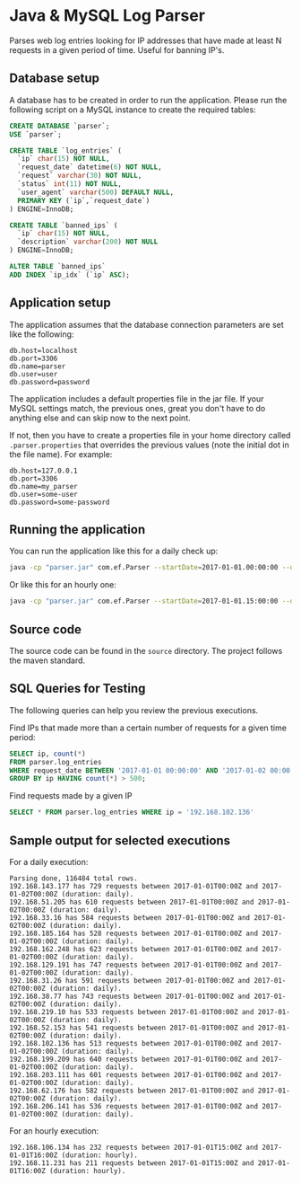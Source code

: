 Java & MySQL Log Parser
=================================================

Parses web log entries looking for IP addresses that have made at least N requests in a given period of time.
Useful for banning IP's.

Database setup
-------------------------------------------------

A database has to be created in order to run the application.
Please run the following script on a MySQL instance to create the required tables:

```sql
CREATE DATABASE `parser`;
USE `parser`;

CREATE TABLE `log_entries` (
  `ip` char(15) NOT NULL,
  `request_date` datetime(6) NOT NULL,
  `request` varchar(30) NOT NULL,
  `status` int(11) NOT NULL,
  `user_agent` varchar(500) DEFAULT NULL,
  PRIMARY KEY (`ip`,`request_date`)
) ENGINE=InnoDB;

CREATE TABLE `banned_ips` (
  `ip` char(15) NOT NULL,
  `description` varchar(200) NOT NULL
) ENGINE=InnoDB;

ALTER TABLE `banned_ips`
ADD INDEX `ip_idx` (`ip` ASC);
```

Application setup
-------------------------------------------------

The application assumes that the database connection parameters are set like the following:

```properties
db.host=localhost
db.port=3306
db.name=parser
db.user=user
db.password=password
```

The application includes a default properties file in the jar file. If your MySQL settings match,
the previous ones, great you don't have to do anything else and can skip now to the next point.

If not, then you have to create a properties file in your home directory called `.parser.properties`
that overrides the previous values (note the initial dot in the file name). For example:

```properties
db.host=127.0.0.1
db.port=3306
db.name=my_parser
db.user=some-user
db.password=some-password
```

Running the application
-------------------------------------------------

You can run the application like this for a daily check up:

```sh
java -cp "parser.jar" com.ef.Parser --startDate=2017-01-01.00:00:00 --duration=daily --threshold=500 --accesslog=/path/to/access.log
```

Or like this for an hourly one:

```sh
java -cp "parser.jar" com.ef.Parser --startDate=2017-01-01.15:00:00 --duration=hourly --threshold=200 --accesslog=/path/to/access.log
```


Source code
-------------------------------------------------

The source code can be found in the `source` directory.
The project follows the maven standard.


SQL Queries for Testing
-------------------------------------------------

The following queries can help you review the previous executions.

Find IPs that made more than a certain number of requests for a given time period:

```sql
SELECT ip, count(*)
FROM parser.log_entries
WHERE request_date BETWEEN '2017-01-01 00:00:00' AND '2017-01-02 00:00:00'
GROUP BY ip HAVING count(*) > 500;
```

Find requests made by a given IP

```sql
SELECT * FROM parser.log_entries WHERE ip = '192.168.102.136'
```


Sample output for selected executions
-------------------------------------------------

For a daily execution:

```
Parsing done, 116484 total rows.
192.168.143.177 has 729 requests between 2017-01-01T00:00Z and 2017-01-02T00:00Z (duration: daily).
192.168.51.205 has 610 requests between 2017-01-01T00:00Z and 2017-01-02T00:00Z (duration: daily).
192.168.33.16 has 584 requests between 2017-01-01T00:00Z and 2017-01-02T00:00Z (duration: daily).
192.168.185.164 has 528 requests between 2017-01-01T00:00Z and 2017-01-02T00:00Z (duration: daily).
192.168.162.248 has 623 requests between 2017-01-01T00:00Z and 2017-01-02T00:00Z (duration: daily).
192.168.129.191 has 747 requests between 2017-01-01T00:00Z and 2017-01-02T00:00Z (duration: daily).
192.168.31.26 has 591 requests between 2017-01-01T00:00Z and 2017-01-02T00:00Z (duration: daily).
192.168.38.77 has 743 requests between 2017-01-01T00:00Z and 2017-01-02T00:00Z (duration: daily).
192.168.219.10 has 533 requests between 2017-01-01T00:00Z and 2017-01-02T00:00Z (duration: daily).
192.168.52.153 has 541 requests between 2017-01-01T00:00Z and 2017-01-02T00:00Z (duration: daily).
192.168.102.136 has 513 requests between 2017-01-01T00:00Z and 2017-01-02T00:00Z (duration: daily).
192.168.199.209 has 640 requests between 2017-01-01T00:00Z and 2017-01-02T00:00Z (duration: daily).
192.168.203.111 has 601 requests between 2017-01-01T00:00Z and 2017-01-02T00:00Z (duration: daily).
192.168.62.176 has 582 requests between 2017-01-01T00:00Z and 2017-01-02T00:00Z (duration: daily).
192.168.206.141 has 536 requests between 2017-01-01T00:00Z and 2017-01-02T00:00Z (duration: daily).
```

For an hourly execution:

```
192.168.106.134 has 232 requests between 2017-01-01T15:00Z and 2017-01-01T16:00Z (duration: hourly).
192.168.11.231 has 211 requests between 2017-01-01T15:00Z and 2017-01-01T16:00Z (duration: hourly).
```
